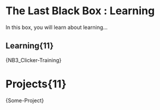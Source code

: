 # The Last Black Box : Learning
In this box, you will learn about learning...

## Learning{11}
{NB3_Clicker-Training}

# Projects{11}
{Some-Project}
